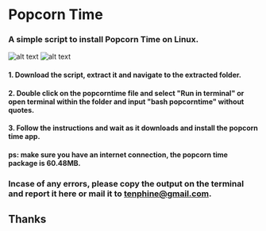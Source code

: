 # Popcorn Time
### A simple script to install Popcorn Time on Linux.
![alt text](https://github.com/looneytkp/popcorntime/blob/master/Screenshot%20from%202018-04-05%2004-53-59.png)
![alt text](https://github.com/looneytkp/popcorntime/blob/master/Screenshot%20from%202018-04-05%2004-54-33.png)
#### 1. Download the script, extract it and navigate to the extracted folder.
#### 2. Double click on the popcorntime file and select "Run in terminal" or open terminal within the folder and input "bash popcorntime" without quotes.
#### 3. Follow the instructions and wait as it downloads and install the popcorn time app.
#### ps: make sure you have an internet connection, the popcorn time package is 60.48MB.

### Incase of any errors, please copy the output on the terminal and report it here or mail it to tenphine@gmail.com.

## Thanks
